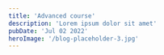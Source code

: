 ```yaml
---
title: 'Advanced course'
description: 'Lorem ipsum dolor sit amet'
pubDate: 'Jul 02 2022'
heroImage: '/blog-placeholder-3.jpg'
---
```

